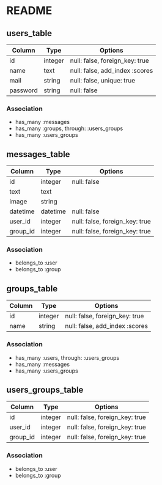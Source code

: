 # README

## users_table

|Column|Type|Options|
|------|----|-------|
|id|integer|null: false, foreign_key: true|
|name|text|null: false, add_index :scores|
|mail|string|null: false, unique: true|
|password|string|null: false|

### Association
- has_many :messages
- has_many :groups, through: :users_groups
- has_many :users_groups


## messages_table

|Column|Type|Options|
|------|----|-------|
|id|integer|null: false|
|text|text||
|image|string||
|datetime|datetime|null: false|
|user_id|integer|null: false, foreign_key: true|
|group_id|integer|null: false, foreign_key: true|

### Association
- belongs_to :user
- belongs_to :group


## groups_table

|Column|Type|Options|
|------|----|-------|
|id|integer|null: false, foreign_key: true|
|name|string|null: false, add_index :scores|

### Association
- has_many :users, through: :users_groups
- has_many :messages
- has_many :users_groups


## users_groups_table

|Column|Type|Options|
|------|----|-------|
|id|integer|null: false, foreign_key: true|
|user_id|integer|null: false, foreign_key: true|
|group_id|integer|null: false, foreign_key: true|


### Association
- belongs_to :user
- belongs_to :group
